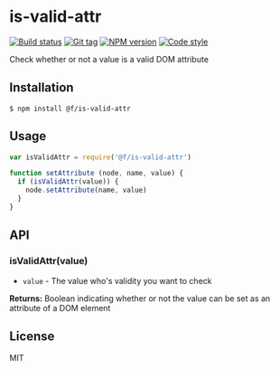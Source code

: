 
# is-valid-attr

[![Build status][travis-image]][travis-url]
[![Git tag][git-image]][git-url]
[![NPM version][npm-image]][npm-url]
[![Code style][standard-image]][standard-url]

Check whether or not a value is a valid DOM attribute

## Installation

    $ npm install @f/is-valid-attr

## Usage

```js
var isValidAttr = require('@f/is-valid-attr')

function setAttribute (node, name, value) {
  if (isValidAttr(value)) {
    node.setAttribute(name, value)
  }
}
```

## API

### isValidAttr(value)

- `value` - The value who's validity you want to check

**Returns:** Boolean indicating whether or not the value can be set as an attribute of a DOM element

## License

MIT

[travis-image]: https://img.shields.io/travis/micro-js/is-valid-attr.svg?style=flat-square
[travis-url]: https://travis-ci.org/micro-js/is-valid-attr
[git-image]: https://img.shields.io/github/tag/micro-js/is-valid-attr.svg
[git-url]: https://github.com/micro-js/is-valid-attr
[standard-image]: https://img.shields.io/badge/code%20style-standard-brightgreen.svg?style=flat
[standard-url]: https://github.com/feross/standard
[npm-image]: https://img.shields.io/npm/v/@f/is-valid-attr.svg?style=flat-square
[npm-url]: https://npmjs.org/package/@f/is-valid-attr
